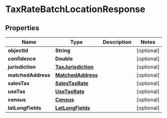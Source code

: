 
# TaxRateBatchLocationResponse

## Properties
Name | Type | Description | Notes
------------ | ------------- | ------------- | -------------
**objectId** | **String** |  |  [optional]
**confidence** | **Double** |  |  [optional]
**jurisdiction** | [**TaxJurisdiction**](TaxJurisdiction.md) |  |  [optional]
**matchedAddress** | [**MatchedAddress**](MatchedAddress.md) |  |  [optional]
**salesTax** | [**SalesTaxRate**](SalesTaxRate.md) |  |  [optional]
**useTax** | [**UseTaxRate**](UseTaxRate.md) |  |  [optional]
**census** | [**Census**](Census.md) |  |  [optional]
**latLongFields** | [**LatLongFields**](LatLongFields.md) |  |  [optional]



